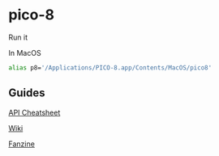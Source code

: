 # pico-8

Run it

In MacOS

```bash
alias p8='/Applications/PICO-8.app/Contents/MacOS/pico8'
```

## Guides

[API Cheatsheet](https://neko250.github.io/pico8-api/)

[Wiki](https://pico-8.fandom.com/wiki/Pico-8_Wikia)

[Fanzine](https://sectordub.itch.io/pico-8-fanzine-1)
